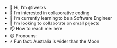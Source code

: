 - 👋 Hi, I’m @iwerxs
- 👀 I’m interested in collaborative coding
- 🌱 I’m currently learning to be a Software Engineer
- 💞️ I’m looking to collaborate on small prjects
- 📫 How to reach me: here
- 😄 Pronouns:
- ⚡ Fun fact: Australia is wider than the Moon

<!---
iwerxs/iwerxs is a ✨ special ✨ repository because its `README.md` (this file) appears on your GitHub profile.
You can click the Preview link to take a look at your changes.
--->
